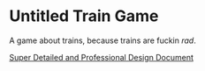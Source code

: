# Untitled Train Game
A game about trains, because trains are fuckin *rad*.

[Super Detailed and Professional Design Document](https://github.com/kanerogers/trainstrainstrains/files/12802806/solution.pdf)

